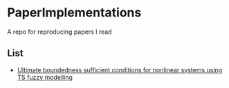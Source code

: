 # PaperImplementations
A repo for reproducing papers I read

## List
* [Ultimate boundedness sufficient conditions for nonlinear systems using TS fuzzy modelling](UltimateBoundedness/README.md)


